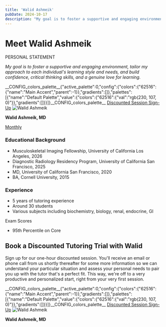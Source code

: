 ```yaml
---
title: 'Walid Ashmeik'
pubDate: 2024-10-17
description: "My goal is to foster a supportive and engaging environment, tailor my approach to each individual's learning style and needs, and build confidence, critica"
---
```


# Meet Walid Ashmeik

PERSONAL STATEMENT

_My goal is to foster a supportive and engaging environment, tailor my approach to each individual's learning style and needs, and build confidence, critical thinking skills, and a genuine love for learning._

\_\_CONFIG_colors_palette\_\_{"active_palette":0,"config":{"colors":{"62516":{"name":"Main Accent","parent":-1}},"gradients":\[\]},"palettes":\[{"name":"Default Palette","value":{"colors":{"62516":{"val":"rgb(230, 107, 0)"}},"gradients":\[\]}}\]}\_\_CONFIG_colors_palette\_\_ [Discounted Session Sign-Up](/purchase-discounted-session/) ![](https://i2xfwztd2ksbegse.public.blob.vercel-storage.com/wp/2024/10/Walid-Ashmeik.webp 'Walid Ashmeik')

**Walid Ashmeik, MD**

[Monthly](#)

### Educational Background

- Musculoskeletal Imaging Fellowship, University of California Los Angeles, 2026
- Diagnostic Radiology Residency Program, University of California San Francisco, 2025
- MD, University of California San Francisco, 2020
- BA, Cornell University, 2015

### Experience

- 5 years of tutoring experience
- Around 30 students
- Various subjects including biochemistry, biology, renal, endocrine, GI

Exam Scores

- 95th Percentile on Core

## Book a Discounted Tutoring Trial with Walid

Sign up for our one-hour discounted session. You'll receive an email or phone call from us shortly thereafter for some more information so we can understand your particular situation and assess your personal needs to pair you up with the tutor that's a perfect fit. This way, we're off to a very productive and personalized start, right from your very first session.

\_\_CONFIG_colors_palette\_\_{"active_palette":0,"config":{"colors":{"62516":{"name":"Main Accent","parent":-1}},"gradients":\[\]},"palettes":\[{"name":"Default Palette","value":{"colors":{"62516":{"val":"rgb(230, 107, 0)"}},"gradients":\[\]}}\]}\_\_CONFIG_colors_palette\_\_ [Discounted Session Sign-Up](/purchase-discounted-session/) ![](https://i2xfwztd2ksbegse.public.blob.vercel-storage.com/wp/2024/10/Walid-Ashmeik.webp 'Walid Ashmeik')

**Walid Ashmeik, MD**
